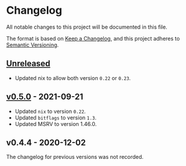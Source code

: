 # Changelog

All notable changes to this project will be documented in this file.

The format is based on [Keep a Changelog](https://keepachangelog.com/en/1.0.0/),
and this project adheres to [Semantic
Versioning](https://semver.org/spec/v2.0.0.html).

## [Unreleased]

- Updated nix to allow both version `0.22` or `0.23`.

## [v0.5.0] - 2021-09-21

- Updated `nix` to version `0.22`.
- Updated `bitflags` to version `1.3`.
- Updated MSRV to version 1.46.0.

## v0.4.4 - 2020-12-02

The changelog for previous versions was not recorded.

[Unreleased]: https://github.com/rust-embedded/rust-i2cdev/compare/0.5.0...HEAD
[v0.5.0]: https://github.com/rust-embedded/rust-i2cdev/compare/0.4.0...0.5.0

